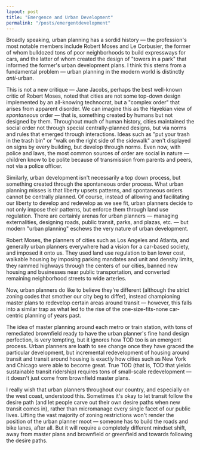 ```yaml
---
layout: post
title: "Emergence and Urban Development"
permalink: "/posts/emergentdevelopment"
---
```


Broadly speaking, urban planning has a sordid history — the profession's most notable members include Robert Moses and Le Corbusier, the former of whom bulldozed tons of poor neighborhoods to build expressways for cars, and the latter of whom created the design of "towers in a park" that informed the former's urban development plans. I think this stems from a fundamental problem — urban planning in the modern world is distinctly *anti*-urban.

This is not a new critique — Jane Jacobs, perhaps the best well-known critic of Robert Moses, noted that cities are not some top-down design implemented by an all-knowing technocrat, but a "complex order" that arises from apparent disorder. We can imagine this as the Hayekian view of *spontaneous* order — that is, something created by humans but not designed by them. Throughout much of human history, cities maintained the social order not through special centrally-planned designs, but via norms and rules that emerged through interactions. Ideas such as "put your trash in the trash bin" or "walk on the right side of the sidewalk" aren't displayed on signs by every building, but develop through norms. Even now, with police and laws, the most common sources of order are social in nature — children know to be polite because of transmission from parents and peers, not via a police officer.

Similarly, urban development isn't necessarily a top down process, but something created through the spontaneous order process. What urban planning misses is that liberty upsets patterns, and spontaneous orders cannot be centrally planned. Of course, instead of allowing and facilitating our liberty to develop and redevelop as we see fit, urban planners decide to not only impose their patterns, but enforce them through land use regulation. There are certainly arenas for urban planners — managing externalities, designing roads, public transit, parks, and plazas, etc. — but modern "urban planning" eschews the very nature of urban development.

Robert Moses, the planners of cities such as Los Angeles and Atlanta, and generally urban planners everywhere had a vision for a car-based society, and imposed it onto us. They used land use regulation to ban lower cost, walkable housing by imposing parking mandates and unit and density limits, they rammed highways through the centers of our cities, banned new housing and businesses near public transportation, and converted remaining neighborhood streets to wide arteries.

Now, urban planners do like to believe they're different (although the strict zoning codes that smother our city beg to differ), instead championing master plans to redevelop certain areas around transit — however, this falls into a similar trap as what led to the rise of the one-size-fits-none car-centric planning of years past.

The idea of master planning around each metro or train station, with tons of remediated brownfield ready to have the urban planner's fine hand design perfection, is very tempting, but it ignores how TOD too is an emergent process. Urban planners are loath to see change once they have graced the particular development, but incremental redevelopment of housing around transit and transit around housing is exactly how cities such as New York and Chicago were able to become great. True TOD (that is, TOD that yields sustainable transit ridership) requires tons of small-scale redevelopment — it doesn't just come from brownfield master plans.

I really wish that urban planners throughout our country, and especially on the west coast, understood this. Sometimes it's okay to let transit follow the desire path (and let people carve out their own desire paths when new transit comes in), rather than micromanage every single facet of our public lives. Lifting the vast majority of zoning restrictions won't render the position of the urban planner moot — someone has to build the roads and bike lanes, after all. But it will require a completely different mindset shift, away from master plans and brownfield or greenfield and towards following the desire paths.
